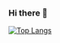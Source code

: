 ### Hi there 👋

[![Top Langs](https://github-readme-stats.vercel.app/api/top-langs/?username=stv-beep&layout=compact&theme=shades-of-purple)](https://github.com/stv-beep)

<!--
**stv-beep/stv-beep** is a ✨ _special_ ✨ repository because its `README.md` (this file) appears on your GitHub profile.

Here are some ideas to get you started:

- 🔭 I’m currently working on ...
- 🌱 I’m currently learning ...
- 👯 I’m looking to collaborate on ...
- 🤔 I’m looking for help with ...
- 💬 Ask me about ...
- 📫 How to reach me: ...
- 😄 Pronouns: ...
- ⚡ Fun fact: ...
-->
